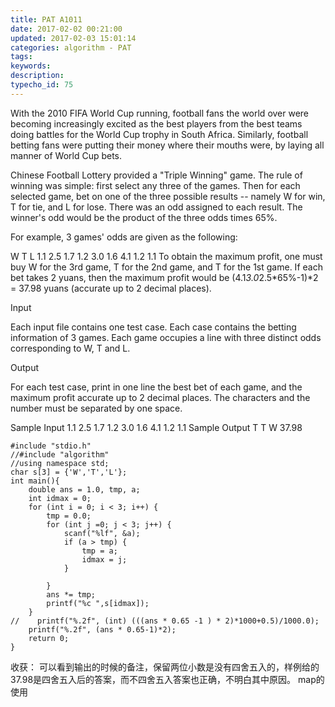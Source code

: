 ```yaml
---
title: PAT A1011
date: 2017-02-02 00:21:00
updated: 2017-02-03 15:01:14
categories: algorithm - PAT
tags: 
keywords:
description:
typecho_id: 75
---
```

With the 2010 FIFA World Cup running, football fans the world over were becoming increasingly excited as the best players from the best teams doing battles for the World Cup trophy in South Africa. Similarly, football betting fans were putting their money where their mouths were, by laying all manner of World Cup bets.

Chinese Football Lottery provided a "Triple Winning" game. The rule of winning was simple: first select any three of the games. Then for each selected game, bet on one of the three possible results -- namely W for win, T for tie, and L for lose. There was an odd assigned to each result. The winner's odd would be the product of the three odds times 65%.

For example, 3 games' odds are given as the following:

 W    T    L
1.1  2.5  1.7
1.2  3.0  1.6
4.1  1.2  1.1
To obtain the maximum profit, one must buy W for the 3rd game, T for the 2nd game, and T for the 1st game. If each bet takes 2 yuans, then the maximum profit would be (4.1*3.0*2.5*65%-1)*2 = 37.98 yuans (accurate up to 2 decimal places).

Input

Each input file contains one test case. Each case contains the betting information of 3 games. Each game occupies a line with three distinct odds corresponding to W, T and L.

Output

For each test case, print in one line the best bet of each game, and the maximum profit accurate up to 2 decimal places. The characters and the number must be separated by one space.

Sample Input
1.1 2.5 1.7
1.2 3.0 1.6
4.1 1.2 1.1
Sample Output
T T W 37.98

    #include "stdio.h"
    //#include "algorithm"
    //using namespace std;
    char s[3] = {'W','T','L'};
    int main(){
        double ans = 1.0, tmp, a;
        int idmax = 0;
        for (int i = 0; i < 3; i++) {
            tmp = 0.0;
            for (int j =0; j < 3; j++) {
                scanf("%lf", &a);
                if (a > tmp) {
                    tmp = a;
                    idmax = j;
                }
    
            }
            ans *= tmp;
            printf("%c ",s[idmax]);
        }
    //    printf("%.2f", (int) (((ans * 0.65 -1 ) * 2)*1000+0.5)/1000.0);
        printf("%.2f", (ans * 0.65-1)*2);
        return 0;
    }

收获：
可以看到输出的时候的备注，保留两位小数是没有四舍五入的，样例给的37.98是四舍五入后的答案，而不四舍五入答案也正确，不明白其中原因。
map的使用